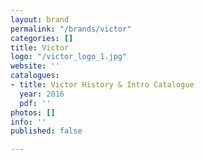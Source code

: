 ```yaml
---
layout: brand
permalink: "/brands/victor"
categories: []
title: Victor
logo: "/victor_logo_1.jpg"
website: ''
catalogues:
- title: Victor History & Intro Catalogue
  year: 2016
  pdf: ''
photos: []
info: ''
published: false

---
```

